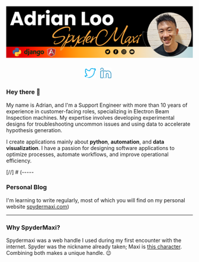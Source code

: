 # [![Spydermaxi Header](https://github.com/spydermaxi/spydermaxi/blob/main/assets/graphic_source/adrianloo_banner_dark.png)](#)

<p align='center'>
<a href="https://twitter.com/spydermaxi"><img alt="Twitter" height="30" src="https://github.com/spydermaxi/spydermaxi/blob/main/assets/social_icons/twitter.png?raw=true"></a>&nbsp;&nbsp;
<a href="https://www.linkedin.com/in/adrian-loo-spydermaxi/"><img alt="LinkedIn" height="30" src="https://github.com/spydermaxi/spydermaxi/blob/main/assets/social_icons/linkedin.png?raw=true"></a>&nbsp;&nbsp;
</p>

### Hey there 👋

My name is Adrian, and I'm a Support Engineer with more than 10 years of experience in customer-facing roles, specializing in Electron Beam Inspection machines. My expertise involves developing experimental designs for troubleshooting uncommon issues and using data to accelerate hypothesis generation.

I create applications mainly about **python**, **automation**, and **data visualization**. I have a passion for designing software applications to optimize processes, automate workflows, and improve operational efficiency.

[//] # (-----

### Personal Blog

I'm learning to write regularly, most of which you will find on my personal website [spydermaxi.com](https://spydermaxi.com))

-----

### Why SpyderMaxi?

Spydermaxi was a web handle I used during my first encounter with the internet. Spyder was the nickname already taken; Maxi is [this character](https://soulcalibur.fandom.com/wiki/Maxi). Combining both makes a unique handle. :wink:
